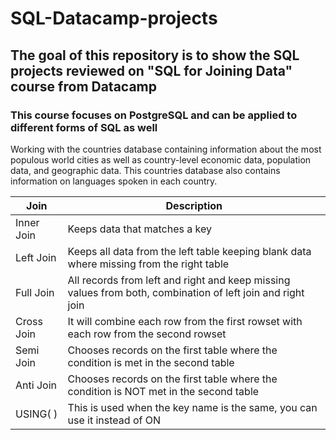 # SQL-Datacamp-projects
## The goal of this repository is to show the SQL projects reviewed on "SQL for Joining Data" course from Datacamp
### This course focuses on PostgreSQL and can be applied to different forms of SQL as well

Working with the countries database containing information about the most populous world cities as well as country-level 
economic data, population data, and geographic data. This countries database also contains information on languages spoken in each country.

| Join      | Description |
| ----------- | ----------- |
| Inner Join   | Keeps data that matches a key      |
| Left Join   | Keeps all data from the left table keeping blank data where missing from the right table        |
| Full Join   | All records from left and right and keep missing values from both, combination of left join and right join |
| Cross Join  | It will combine each row from the first rowset with each row from the second rowset |
| Semi Join   | Chooses records on the first table where the condition is met in the second table |
| Anti Join   | Chooses records on the first table where the condition is NOT met in the second table |
| USING( )     | This is used when the key name is the same, you can use it instead of ON |
